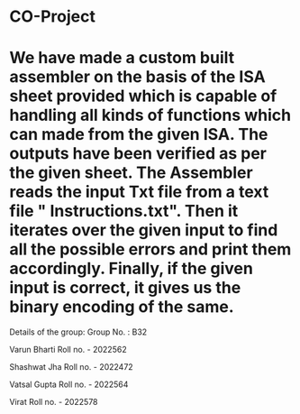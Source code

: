 # CO-Project
# We have made a custom built assembler on the basis of the ISA sheet provided which is capable of handling all kinds of functions which can made from the given ISA. The outputs have been verified as per the given sheet. The Assembler reads the input Txt file from a text file " Instructions.txt". Then it iterates over the given input to find all the possible errors and print them accordingly. Finally, if the given input is correct, it gives us the binary encoding of the same. 

Details of the group: 
Group No. : B32

Varun Bharti 
Roll no. - 2022562 

Shashwat Jha 
Roll no. - 2022472

Vatsal Gupta 
Roll no. - 2022564

Virat 
Roll no. - 2022578
